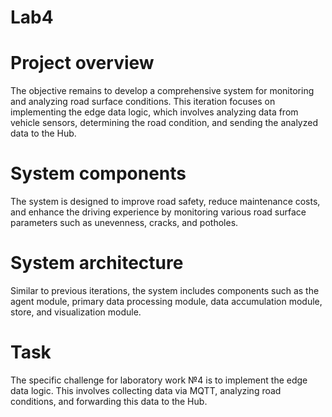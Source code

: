 # Lab4


# Project overview
The objective remains to develop a comprehensive system for monitoring and analyzing road surface conditions. This iteration focuses on implementing the edge data logic, which involves analyzing data from vehicle sensors, determining the road condition, and sending the analyzed data to the Hub. 

# System components
The system is designed to improve road safety, reduce maintenance costs, and enhance the driving experience by monitoring various road surface parameters such as unevenness, cracks, and potholes.

# System architecture
Similar to previous iterations, the system includes components such as the agent module, primary data processing module, data accumulation module, store, and visualization module.

# Task
The specific challenge for laboratory work №4 is to implement the edge data logic. This involves collecting data via MQTT, analyzing road conditions, and forwarding this data to the Hub.
